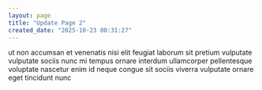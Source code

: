 ```yaml
---
layout: page
title: "Update Page 2"
created_date: "2025-10-23 00:31:27"
---
```


ut non accumsan et venenatis nisi elit feugiat laborum sit pretium vulputate vulputate sociis nunc mi tempus ornare interdum ullamcorper pellentesque voluptate nascetur enim id neque congue sit sociis viverra vulputate ornare eget tincidunt nunc 
